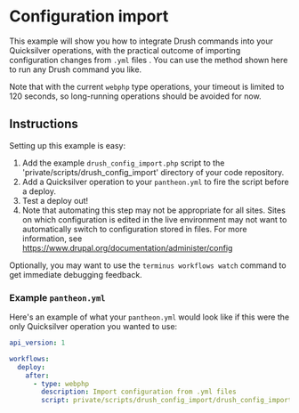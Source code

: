 # Configuration import #

This example will show you how to integrate Drush commands into your Quicksilver operations, with the practical outcome of importing configuration changes from `.yml` files . You can use the method shown here to run any Drush command you like.

Note that with the current `webphp` type operations, your timeout is limited to 120 seconds, so long-running operations should be avoided for now. 

## Instructions ##

Setting up this example is easy:

1. Add the example `drush_config_import.php` script to the 'private/scripts/drush_config_import' directory of your code repository.
2. Add a Quicksilver operation to your `pantheon.yml` to fire the script before a deploy.
3. Test a deploy out!
4. Note that automating this step may not be appropriate for all sites. Sites on which configuration is edited in the live environment may not want to automatically switch to configuration stored in files. For more information, see https://www.drupal.org/documentation/administer/config

Optionally, you may want to use the `terminus workflows watch` command to get immediate debugging feedback.

### Example `pantheon.yml` ###

Here's an example of what your `pantheon.yml` would look like if this were the only Quicksilver operation you wanted to use:

```yaml
api_version: 1

workflows:
  deploy:
    after:
      - type: webphp
        description: Import configuration from .yml files
        script: private/scripts/drush_config_import/drush_config_import.php
```
